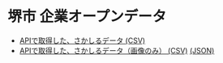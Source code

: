 # 堺市 企業オープンデータ

- [APIで取得した、さかしるデータ (CSV)](https://codeforosaka.github.io/sakai-biz-opendata/company_all.csv)
- [APIで取得した、さかしるデータ（画像のみ） (CSV)](https://codeforosaka.github.io/sakai-biz-opendata/company_images.csv) [(JSON)](https://codeforosaka.github.io/sakai-biz-opendata/company_images.json)
